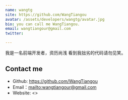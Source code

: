 ```yaml
---
name: wangtg
site: https://github.com/WangTiangou
avatar: /assets/developers/wangtg/avatar.jpg
bio: you can call me WangTiangou.
email: wangtiangour@gmail.com
twitter: 

---
```


我是一名前端开发者，资历尚浅 看到我拙劣的代码请勿见笑。

## Contact me

- Github: <https://github.com/WangTiangou>
- Email：<mailto:wangtiangour@gmail.com>
- Website: <>